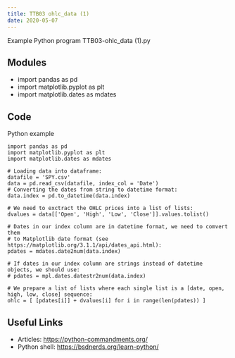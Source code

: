 ```yaml
---
title: TTB03 ohlc_data (1)
date: 2020-05-07
---
```

Example Python program TTB03-ohlc_data (1).py

## Modules

* import pandas as pd
* import matplotlib.pyplot as plt
* import matplotlib.dates as mdates

## Code

Python example

    import pandas as pd
    import matplotlib.pyplot as plt
    import matplotlib.dates as mdates
    
    # Loading data into dataframe:
    datafile = 'SPY.csv'
    data = pd.read_csv(datafile, index_col = 'Date')
    # Converting the dates from string to datetime format:
    data.index = pd.to_datetime(data.index)
    
    # We need to exctract the OHLC prices into a list of lists:
    dvalues = data[['Open', 'High', 'Low', 'Close']].values.tolist()
    
    # Dates in our index column are in datetime format, we need to comvert them 
    # to Matplotlib date format (see https://matplotlib.org/3.1.1/api/dates_api.html):
    pdates = mdates.date2num(data.index)
    
    # If dates in our index column are strings instead of datetime objects, we should use:
    # pdates = mpl.dates.datestr2num(data.index)
    
    # We prepare a list of lists where each single list is a [date, open, high, low, close] sequence:
    ohlc = [ [pdates[i]] + dvalues[i] for i in range(len(pdates)) ]

## Useful Links

- Articles: https://python-commandments.org/
- Python shell: https://bsdnerds.org/learn-python/

